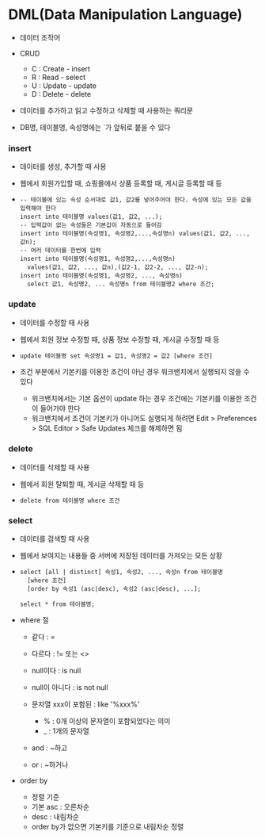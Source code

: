 # DML(Data Manipulation Language)

* 데이터 조작어

* CRUD
  * C : Create - insert
  * R : Read - select
  * U : Update - update
  * D : Delete - delete

* 데이터를 추가하고 읽고 수정하고 삭제할 때 사용하는 쿼리문 

* DB명, 테이블명, 속성명에는 `가 앞뒤로 붙을 수 있다 

### insert

* 데이터를 생성, 추가할 때 사용

* 웹에서 회원가입할 때, 쇼핑몰에서 상품 등록할 때, 게시글 등록할 때 등

* ```mysql
  -- 테이블에 있는 속성 순서대로 값1, 값2를 넣어주어야 한다. 속성에 있는 모든 값을 입력해야 한다
  insert into 테이블명 values(값1, 값2, ...);
  -- 입력값이 없는 속성들은 기본값이 자동으로 들어감
  insert into 테이블명(속성명1, 속성명2,...,속성명n) values(값1, 값2, ..., 값n);
  -- 여러 데이터를 한번에 입력
  insert into 테이블명(속성명1, 속성명2,...,속성명n) 
  	values(값1, 값2, ..., 값n),(값2-1, 값2-2, ..., 값2-n);
  insert into 테이블명(속성명1, 속성명2, ..., 속성명n)
  	select 값1, 속성명2, ... 속성명n from 테이블명2 where 조건;
  ```
  
  

### update

* 데이터를 수정할 때 사용

* 웹에서 회원 정보 수정할 때, 상품 정보 수정할 때, 게시글 수정할 때 등

* ```mysql
  update 테이블명 set 속성명1 = 값1, 속성명2 = 값2 [where 조건]
  ```

* 조건 부분에서 기본키를 이용한 조건이 아닌 경우 워크밴치에서 실행되지 않을 수 있다

  * 워크밴치에서는 기본 옵션이 update 하는 경우 조건에는 기본키를 이용한 조건이 들어가야 한다
  * 워크밴치에서 조건이 기본키가 아니어도 실행되게 하려면 Edit > Preferences > SQL Editor > Safe Updates 체크를 해제하면 됨



### delete

* 데이터를 삭제할 때 사용
* 웹에서 회원 탈퇴할 때, 게시글 삭제할 때 등

* ```mysql
  delete from 테이블명 where 조건
  ```

  

### select

* 데이터를 검색할 때 사용

* 웹에서 보여지는 내용들 중 서버에 저장된 데이터를 가져오는 모든 상황

* ```mysql
  select [all | distinct] 속성1, 속성2, ..., 속성n from 테이블명 
  	[where 조건]
  	[order by 속성1 (asc|desc), 속성2 (asc|desc), ...];
  
  select * from 테이블명;
  ```

* where 절

  * 같다 : =
  * 다르다 : != 또는 <>
  * null이다 : is null
  * null이 아니다 : is not null
  * 문자열 xxx이 포함된 : like '%xxx%'
    * % : 0개 이상의 문자열이 포함되었다는 의미
    * _ : 1개의 문자열

  * and : ~하고
  * or : ~하거나

* order by

  * 정렬 기준
  * 기본 asc : 오른차순
  * desc : 내림차순
  * order by가 없으면 기본키를 기준으로 내림차순 정렬

